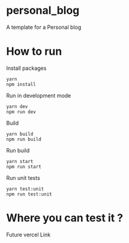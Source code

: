 # personal_blog

A template for a Personal blog

<div>
    <h1>How to run</h1>
    <p>Install packages</p>
    <code>yarn</code><br />
    <code>npm install</code>
    <p>Run in development mode</p>
    <code>yarn dev</code><br />
    <code>npm run dev</code>
    <p>Build</p>
    <code>yarn build</code><br />
    <code>npm run build</code>
    <p>Run build</p>
    <code>yarn start</code><br />
    <code>npm run start</code>
    <p>Run unit tests</p>
    <code>yarn test:unit</code><br />
    <code>npm run test:unit</code>
</div>
<div>
    <h1>Where you can test it ?</h1>
    <p>Future vercel Link</p>
</div>
